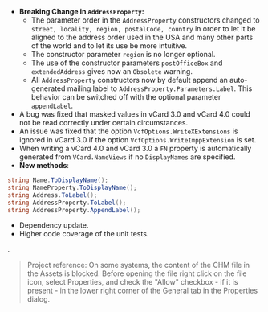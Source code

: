 - **Breaking Change in `AddressProperty`:**
   - The parameter order in the `AddressProperty` constructors changed to `street, locality, region, postalCode, country` in order to let it be aligned to the address order used in the USA and many other parts of the world and to let its use be more intuitive.
   - The constructor parameter `region` is no longer optional.
   - The use of the constructor parameters `postOfficeBox` and `extendedAddress` gives now an `Obsolete` warning.
   - All `AddressProperty` constructors now by default append an auto-generated mailing label to `AddressProperty.Parameters.Label`. This behavior can be switched off with the optional parameter `appendLabel`.
- A bug was fixed that masked values in vCard 3.0 and vCard 4.0 could not be read correctly under certain circumstances.
- An issue was fixed that the option `VcfOptions.WriteXExtensions` is ignored in vCard 3.0 if the option `VcfOptions.WriteImppExtension` is set.
- When writing a vCard 4.0 and vCard 3.0 a `FN` property is automatically generated from `VCard.NameViews` if no `DisplayNames` are specified.
- **New methods**:
```csharp 
string Name.ToDisplayName();
string NameProperty.ToDisplayName();
string Address.ToLabel();
string AddressProperty.ToLabel();
string AddressProperty.AppendLabel();
```
- Dependency update.
- Higher code coverage of the unit tests.

.
>Project reference: On some systems, the content of the CHM file in the Assets is blocked. Before opening the file right click on the file icon, select Properties, and check the "Allow" checkbox - if it is present - in the lower right corner of the General tab in the Properties dialog.